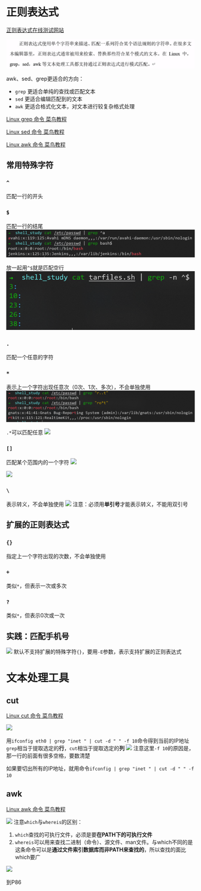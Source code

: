 # 正则表达式

[正则表达式在线测试网站](https://c.runoob.com/front-end/854/)

![](resources/2023-01-19-22-24-08.png)

awk、sed、grep更适合的方向：
- ```grep``` 更适合单纯的查找或匹配文本
- ```sed``` 更适合编辑匹配到的文本
- ```awk``` 更适合格式化文本，对文本进行较复杂格式处理

[Linux grep 命令 菜鸟教程](https://www.runoob.com/linux/linux-comm-grep.html)

[Linux sed 命令 菜鸟教程](https://www.runoob.com/linux/linux-comm-sed.html)

[Linux awk 命令 菜鸟教程](https://www.runoob.com/linux/linux-comm-awk.html)

## 常用特殊字符

### ```^```

匹配一行的开头

### ```$```

匹配一行的结尾
![](resources/2023-01-19-22-43-03.png)

放一起用```^$```就是匹配空行
![](resources/2023-01-19-22-45-55.png)

### ```.```

匹配一个任意的字符

### ```*```

表示上一个字符出现任意次（0次、1次、多次），不会单独使用
![](resources/2023-01-19-22-51-06.png)

```.*```可以匹配任意
![](resources/2023-01-19-22-54-24.png)

### ```[]```

匹配某个范围内的一个字符
![](resources/2023-01-19-22-56-41.png)

![](resources/2023-01-19-22-59-10.png)

### ```\```

表示转义，不会单独使用
![](resources/2023-01-19-23-02-26.png)
注意：必须用**单引号**才能表示转义，不能用双引号

## 扩展的正则表达式

### ```{}```

指定上一个字符出现的次数，不会单独使用

### ```+```

类似```*```，但表示一次或多次

### ```?```

类似```*```，但表示0次或一次

## 实践：匹配手机号

![](resources/2023-01-19-23-11-48.png)
默认不支持扩展的特殊字符```{}```，要用```-E```参数，表示支持扩展的正则表达式

# 文本处理工具

## cut

[Linux cut 命令 菜鸟教程](https://www.runoob.com/linux/linux-comm-cut.html)

![](resources/2023-01-19-23-24-18.png)

用```ifconfig eth0 | grep "inet " | cut -d " " -f 10```命令得到当前的IP地址
```grep```相当于提取选定的**行**，```cut```相当于提取选定的**列**
![](resources/2023-01-19-23-28-44.png)
注意这里```-f 10```的原因是，那一行的前面有很多空格，要数清楚

如果要切出所有的IP地址，就用命令```ifconfig | grep "inet " | cut -d " " -f 10```

## awk

[Linux awk 命令 菜鸟教程](https://www.runoob.com/linux/linux-comm-awk.html)

![](resources/2023-01-19-23-36-23.png)
注意```which```与```whereis```的区别：
1. ```which```查找的可执行文件，必须是要**在PATH下的可执行文件**
2. ```whereis```可以用来查找二进制（命令）、源文件、man文件。与which不同的是这条命令可以是**通过文件索引数据库而非PATH来查找的**，所以查找的面比which要广

![](resources/2023-01-19-23-39-20.png)








到P86





